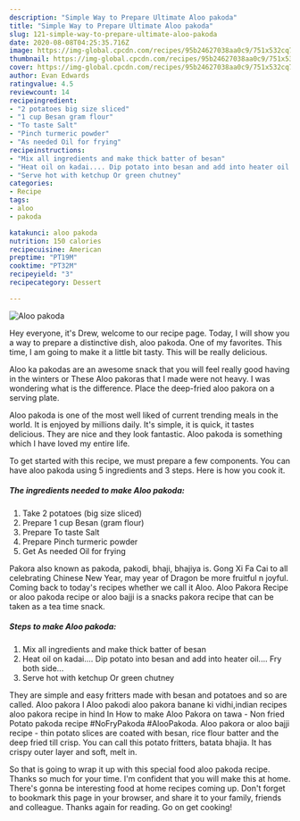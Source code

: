 ```yaml
---
description: "Simple Way to Prepare Ultimate Aloo pakoda"
title: "Simple Way to Prepare Ultimate Aloo pakoda"
slug: 121-simple-way-to-prepare-ultimate-aloo-pakoda
date: 2020-08-08T04:25:35.716Z
image: https://img-global.cpcdn.com/recipes/95b24627038aa0c9/751x532cq70/aloo-pakoda-recipe-main-photo.jpg
thumbnail: https://img-global.cpcdn.com/recipes/95b24627038aa0c9/751x532cq70/aloo-pakoda-recipe-main-photo.jpg
cover: https://img-global.cpcdn.com/recipes/95b24627038aa0c9/751x532cq70/aloo-pakoda-recipe-main-photo.jpg
author: Evan Edwards
ratingvalue: 4.5
reviewcount: 14
recipeingredient:
- "2 potatoes big size sliced"
- "1 cup Besan gram flour"
- "To taste Salt"
- "Pinch turmeric powder"
- "As needed Oil for frying"
recipeinstructions:
- "Mix all ingredients and make thick batter of besan"
- "Heat oil on kadai.... Dip potato into besan and add into heater oil.... Fry both side..."
- "Serve hot with ketchup Or green chutney"
categories:
- Recipe
tags:
- aloo
- pakoda

katakunci: aloo pakoda 
nutrition: 150 calories
recipecuisine: American
preptime: "PT19M"
cooktime: "PT32M"
recipeyield: "3"
recipecategory: Dessert

---
```



![Aloo pakoda](https://img-global.cpcdn.com/recipes/95b24627038aa0c9/751x532cq70/aloo-pakoda-recipe-main-photo.jpg)

Hey everyone, it's Drew, welcome to our recipe page. Today, I will show you a way to prepare a distinctive dish, aloo pakoda. One of my favorites. This time, I am going to make it a little bit tasty. This will be really delicious.

Aloo ka pakodas are an awesome snack that you will feel really good having in the winters or These Aloo pakoras that I made were not heavy. I was wondering what is the difference. Place the deep-fried aloo pakora on a serving plate.

Aloo pakoda is one of the most well liked of current trending meals in the world. It is enjoyed by millions daily. It's simple, it is quick, it tastes delicious. They are nice and they look fantastic. Aloo pakoda is something which I have loved my entire life.


To get started with this recipe, we must prepare a few components. You can have aloo pakoda using 5 ingredients and 3 steps. Here is how you cook it.

<!--inarticleads1-->

##### The ingredients needed to make Aloo pakoda:

1. Take 2 potatoes (big size sliced)
1. Prepare 1 cup Besan (gram flour)
1. Prepare To taste Salt
1. Prepare Pinch turmeric powder
1. Get As needed Oil for frying


Pakora also known as pakoda, pakodi, bhaji, bhajiya is. Gong Xi Fa Cai to all celebrating Chinese New Year, may year of Dragon be more fruitful n joyful. Coming back to today&#39;s recipes whether we call it Aloo. Aloo Pakora Recipe or aloo pakoda recipe or aloo bajji is a snacks pakora recipe that can be taken as a tea time snack. 

<!--inarticleads2-->

##### Steps to make Aloo pakoda:

1. Mix all ingredients and make thick batter of besan
1. Heat oil on kadai.... Dip potato into besan and add into heater oil.... Fry both side...
1. Serve hot with ketchup Or green chutney


They are simple and easy fritters made with besan and potatoes and so are called. Aloo pakora l Aloo pakodi aloo pakora banane ki vidhi,indian recipes aloo pakora recipe in hind In How to make Aloo Pakora on tawa - Non fried Potato pakoda recipe #NoFryPakoda #AlooPakoda. Aloo pakora or aloo bajji recipe - thin potato slices are coated with besan, rice flour batter and the deep fried till crisp. You can call this potato fritters, batata bhajia. It has crispy outer layer and soft, melt in. 

So that is going to wrap it up with this special food aloo pakoda recipe. Thanks so much for your time. I'm confident that you will make this at home. There's gonna be interesting food at home recipes coming up. Don't forget to bookmark this page in your browser, and share it to your family, friends and colleague. Thanks again for reading. Go on get cooking!
